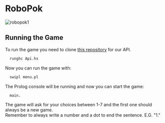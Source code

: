 # RoboPok
![robopok1](https://user-images.githubusercontent.com/12930004/46556495-39dda000-c8bd-11e8-9ffb-64b691f5d066.png)

## Running the Game
To run the game you need to clone [this repository](https://github.com/Paradigmas2018-02/pokerhs) for our API.  
```bash
  runghc Api.hs
```
  
Now you can run the game with:
```bash
  swipl menu.pl
```

The Prolog console will be running and now you can start the game:
```Prolog
  main.
```

The game will ask for your choices between 1-7 and the first one should always be a new game.  
Remember to always write a number and a dot to end the sentence. E.G. "1."


